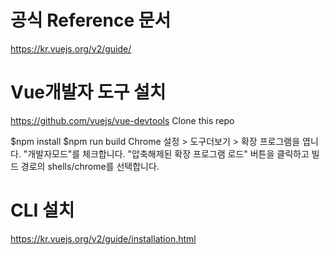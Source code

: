 
# 공식 Reference 문서 
https://kr.vuejs.org/v2/guide/

# Vue개발자 도구 설치 
https://github.com/vuejs/vue-devtools
Clone this repo

$npm install
$npm run build
Chrome 설정 > 도구더보기 > 확장 프로그램을 엽니다.
"개발자모드"를 체크합니다.
"압축해제된 확장 프로그램 로드" 버튼을 클릭하고 빌드 경로의 shells/chrome를 선택합니다.

# CLI 설치
https://kr.vuejs.org/v2/guide/installation.html